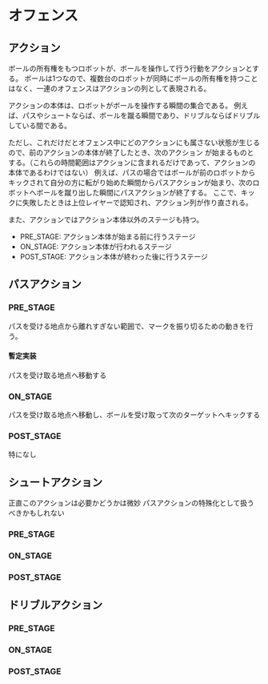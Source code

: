 # オフェンス

## アクション

ボールの所有権をもつロボットが、ボールを操作して行う行動をアクションとする。
ボールは1つなので、複数台のロボットが同時にボールの所有権を持つことはなく、一連のオフェンスはアクションの列として表現される。

アクションの本体は、ロボットがボールを操作する瞬間の集合である。
例えば、パスやシュートならば、ボールを蹴る瞬間であり、ドリブルならばドリブルしている間である。

ただし、これだけだとオフェンス中にどのアクションにも属さない状態が生じるので、前のアクションの本体が終了したとき、次のアクション
が始まるものとする。（これらの時間範囲はアクションに含まれるだけであって、アクションの本体であるわけではない）
例えば、パスの場合ではボールが前のロボットからキックされて自分の方に転がり始めた瞬間からパスアクションが始まり、次のロボットへボールを蹴り出した瞬間にパスアクションが終了する。
ここで、キックに失敗したときは上位レイヤーで認知され、アクション列が作り直される。

また、アクションではアクション本体以外のステージも持つ。

- PRE_STAGE: アクション本体が始まる前に行うステージ
- ON_STAGE: アクション本体が行われるステージ
- POST_STAGE: アクション本体が終わった後に行うステージ

## パスアクション

### PRE_STAGE

パスを受ける地点から離れすぎない範囲で、マークを振り切るための動きを行う。

#### 暫定実装

パスを受け取る地点へ移動する

### ON_STAGE

パスを受け取る地点へ移動し、ボールを受け取って次のターゲットへキックする

### POST_STAGE

特になし

## シュートアクション

正直このアクションは必要かどうかは微妙
パスアクションの特殊化として扱うべきかもしれない

### PRE_STAGE

### ON_STAGE

### POST_STAGE

## ドリブルアクション

### PRE_STAGE

### ON_STAGE

### POST_STAGE
